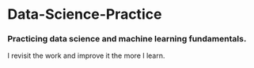 # Data-Science-Practice
### Practicing data science and machine learning fundamentals. 
I revisit the work and improve it the more I learn.
